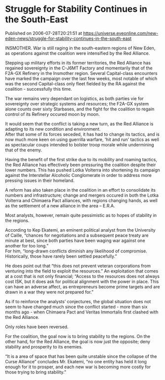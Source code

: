 # Struggle for Stability Continues in the South-East
Published on 2006-07-28T20:21:51 at https://universe.eveonline.com/new-eden-news/struggle-for-stability-continues-in-the-south-east

INSMOTHER. War is still raging in the south-eastern regions of New Eden, as operations against the coalition were intensified by the Red Alliance. 

Stepping up military efforts in its former territories, the Red Alliance has regained sovereignty in the C-J6MT Factory and momentarily that of the F2A-GX Refinery in the Insmother region. Several Capital-class encounters have marked the campaign over the last few weeks, most notable of which was the second Capital-class only fleet fielded by the RA against the coalition - successfully this time. 

The war remains very dependant on logistics, as both parties vie for sovereignty over strategic systems and resources; the F2A-GX system alone counts over sixty Starbases, and the fight for the coalition to regain control of its Refinery occured moon by moon. 

It would seem that the conflict is taking a new turn, as the Red Alliance is adapting to its new condition and environment.  
After that some of its forces seceded, it has had to change its tactics, and is now much more keen on using guerrilla warfare, 'hit and run' tactics as well as spectacular coups intended to bolster troop morale while undermining that of the enemy. 

Having the benefit of the first strike due to its mobility and roaming tactics, the Red Alliance has effectively been pressuring the coalition despite their lower numbers. This has pushed Lotka Volterra into shortening its campaign against the Interstellar Alcoholic Conglomerate in order to address more pressing issues in their homeland. 

A reform has also taken place in the coalition in an effort to consolidate its numbers and infrastructure; change and mergers occured in both the Lotka Volterra and Chimaera Pact alliances, with regions changing hands, as well as the settlement of a new alliance in the area – E.R.A. 

Most analysts, however, remain quite pessimistic as to hopes of stability in the regions. 

According to Kep Ekatemi, an eminent political analyst from the University of Caille, “chances for negotiations and a subsequent peace treaty are minute at best, since both parties have been waging war against one another for too long.”   
For him, “long-drawn conflicts diminish any likelihood of compromise. Historically, those have rarely been settled peacefully.” 

He does point out that “this does not prevent veteran corporations from venturing into the field to exploit the resources.” An exploitation that comes at a cost that is not only financial; “Access to the resources does not always cost ISK, but it does ask for political alignment with the power in place. This can have an adverse affect, as entrepreneurs become prime targets and are drawn in a war they were not prepared for.” 

As if to reinforce the analysts’ conjectures, the global situation does not seem to have changed much since the conflict started - more than six months ago - when Chimaera Pact and Veritas Immortalis first clashed with the Red Alliance. 

Only roles have been reversed. 

For the coalition, the goal now is to bring stability to the regions. On the other hand, for the Red Alliance, the goal is now just the opposite; deny stability and prosperity to its enemies. 

“It is a area of space that has been quite unstable since the collapse of the Curse Alliance” concludes Mr. Ekatemi, “no one entity has held it long enough for it to prosper, and each new war is becoming more costly for those trying to bring stability.”
